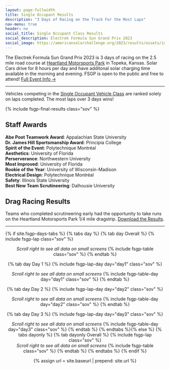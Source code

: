 ```yaml
---
layout: page-fullwidth
title: Single Occupant Results
description: "3 Days of Racing on the Track For the Most Laps"
nav-menu: true
header: no
social_title: Single Occupant Class Results
social_description: Electrek Formula Sun Grand Prix 2023
social_image: https://americansolarchallenge.org/2023/results/assets/images/prin-fl-front-straight.jpg
---
```


The Electrek Formula Sun Grand Prix 2023 is 3 days of racing on the 2.5 mile road course at [Heartland Motorsports Park](http://heartlandmotorsports.us/) in Topeka, Kansas. Solar Cars drive for 8 hours per day and have additonal solar charging time available in the morning and evening. FSGP is open to the public and free to attend! [Full Event Info →](https://www.americansolarchallenge.org/the-competition/2023-formula-sun-grand-prix/)

-----

Vehicles competing in the [Single Occupant Vehicle Class](https://www.americansolarchallenge.org/the-competition/vehicle-classes/) are ranked solely on laps completed. The most laps over 3 days wins!

{% include fsgp-final-results class="sov" %}

## Staff Awards

**Abe Poot Teamwork Award**: Appalachian State University<br>
**Dr. James Hill Sportsmanship Award**: Principia College<br>
**Spirit of the Event**: Polytechnique Montréal<br>
**Aesthetics**: University of Florida<br>
**Perserverance**: Northwestern University<br>
**Most Improved**: University of Florida<br>
**Rookie of the Year**: University of Wisconsin-Madison<br>
**Electrical Design**: Polytechnique Montréal<br>
**Safety**: Illinois State University<br>
**Best New Team Scrutineering**: Dalhousie University

## Drag Racing Results

Teams who completed scrutineering early had the opportunity to take runs on the Heartland Motorsports Park 1/4 mile dragstrip. [Download the Results](https://www.americansolarchallenge.org/ASC/wp-content/uploads/2023/07/2023-Solar-Car-Drag-Race.pdf).

-----
{% if site.fsgp-days-tabs %}
{% tabs day %}
{% tab day Overall %}
{% include fsgp-lap class="sov" %}
<br>
<div style="margin:auto; text-align:center;"> <i> Scroll right to see all data on small screens </i>
{% include fsgp-table class="sov" %}
{% endtab %}

{% tab day Day 1 %}
{% include fsgp-lap-day day="day1" class="sov" %}
<br>
<div style="margin:auto; text-align:center;"> <i> Scroll right to see all data on small screens </i>
{% include fsgp-table-day day="day1" class="sov" %}
{% endtab %}

{% tab day Day 2 %}
{% include fsgp-lap-day day="day2" class="sov" %}
<br>
<div style="margin:auto; text-align:center;"> <i> Scroll right to see all data on small screens </i>
{% include fsgp-table-day day="day2" class="sov" %}
{% endtab %}

{% tab day Day 3 %}
{% include fsgp-lap-day day="day3" class="sov" %}
<br>
<div style="margin:auto; text-align:center;"> <i> Scroll right to see all data on small screens </i>
{% include fsgp-table-day day="day3" class="sov" %}
{% endtab %}
{% endtabs %}{% else %}
{% tabs dayonly %}
{% tab dayonly Overall %}
{% include fsgp-lap class="sov" %}
<br>
<div style="margin:auto; text-align:center;"> <i> Scroll right to see all data on small screens </i>
{% include fsgp-table class="sov" %}
{% endtab %}
{% endtabs %}
{% endif %}

{% assign url = site.baseurl | prepend: site.url %}
<link rel="stylesheet" href="{{ url }}/assets/css/tabs.css">
<script src="{{ url }}/assets/js/tabs.js"></script>